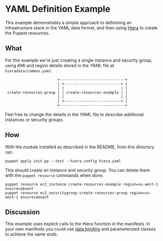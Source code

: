 # YAML Definition Example

This example demonstrates a simple approach to definining an
infrastructure stack in the YAML data format, and then using
[Hiera](https://projects.puppetlabs.com/projects/hiera) to create the
Puppet resources.

## What

For this example we're just creating a single instance and security
group, using AMI and region details stored in the YAML file at
`hieradata/common.yaml`.

~~~
                        +------------------------------+
                        | +--------------------------+ |
                        | |                          | |
 create-resources-group | | create-resources-example | |
                        | |                          | |
                        | +--------------------------+ |
                        +------------------------------+
~~~

Feel free to change the details in the YAML file to describe additional
instances or security groups.

## How

With the module installed as described in the README, from this
directory run:

    puppet apply init.pp --test --hiera_config hiera.yaml


This should create an instance and security group. You can delete them
with the `puppet resource` commands when done.

	puppet resource ec2_instance create-resources-example region=us-west-1 ensure=absent
	puppet resource ec2_securitygroup create-resources-group region=us-west-1 ensure=absent


## Discussion

This example uses explicit calls to the Hiera function in the manifests.
In your own manifests you could use [data
binding](https://ask.puppetlabs.com/question/117/how-can-i-use-data-bindings-in-puppet-3/)
and parameterized classes to achieve the same ends.

